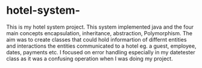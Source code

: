 # hotel-system-
This is my hotel system project. This system implemented java and the four main concepts encapsulation, inheritance, abstraction, Polymorphism. The aim was to create classes that could hold informartion of differnt entities and interactions the entities communicated to a hotel eg. a guest, 
employee, dates, payments etc. I focused on error handling especially in my datetester class as it was a confusing operation when I was doing my project. 
